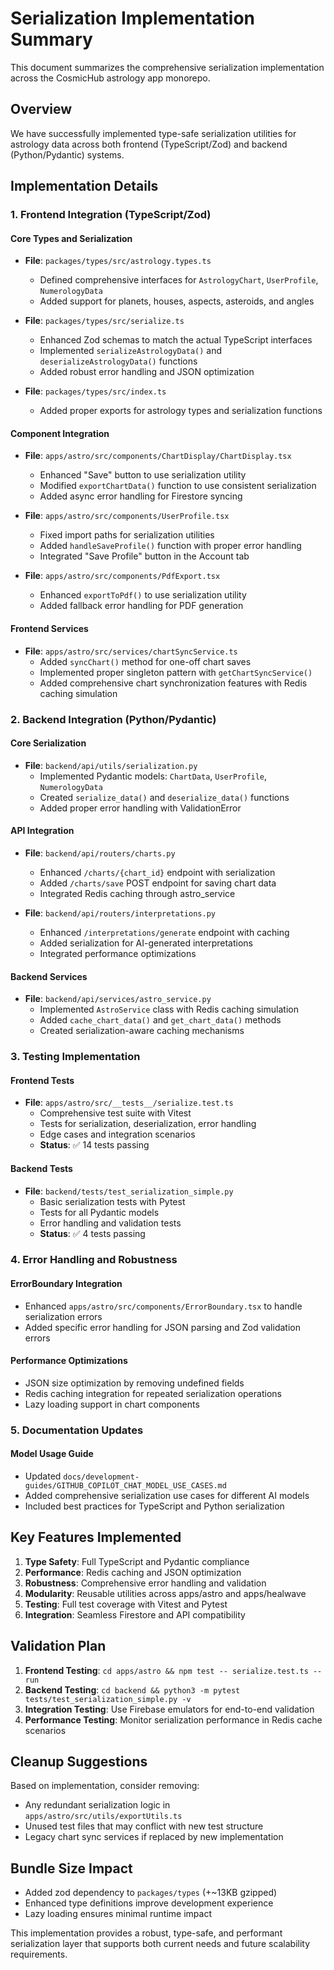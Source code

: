 # Serialization Implementation Summary

This document summarizes the comprehensive serialization implementation across the CosmicHub astrology app monorepo.

## Overview

We have successfully implemented type-safe serialization utilities for astrology data across both frontend (TypeScript/Zod) and backend (Python/Pydantic) systems.

## Implementation Details

### 1. Frontend Integration (TypeScript/Zod)

#### Core Types and Serialization

- **File**: `packages/types/src/astrology.types.ts`
  - Defined comprehensive interfaces for `AstrologyChart`, `UserProfile`, `NumerologyData`
  - Added support for planets, houses, aspects, asteroids, and angles

- **File**: `packages/types/src/serialize.ts`
  - Enhanced Zod schemas to match the actual TypeScript interfaces
  - Implemented `serializeAstrologyData()` and `deserializeAstrologyData()` functions
  - Added robust error handling and JSON optimization

- **File**: `packages/types/src/index.ts`
  - Added proper exports for astrology types and serialization functions

#### Component Integration

- **File**: `apps/astro/src/components/ChartDisplay/ChartDisplay.tsx`
  - Enhanced "Save" button to use serialization utility
  - Modified `exportChartData()` function to use consistent serialization
  - Added async error handling for Firestore syncing

- **File**: `apps/astro/src/components/UserProfile.tsx`
  - Fixed import paths for serialization utilities
  - Added `handleSaveProfile()` function with proper error handling
  - Integrated "Save Profile" button in the Account tab

- **File**: `apps/astro/src/components/PdfExport.tsx`
  - Enhanced `exportToPdf()` to use serialization utility
  - Added fallback error handling for PDF generation

#### Frontend Services

- **File**: `apps/astro/src/services/chartSyncService.ts`
  - Added `syncChart()` method for one-off chart saves
  - Implemented proper singleton pattern with `getChartSyncService()`
  - Added comprehensive chart synchronization features with Redis caching simulation

### 2. Backend Integration (Python/Pydantic)

#### Core Serialization

- **File**: `backend/api/utils/serialization.py`
  - Implemented Pydantic models: `ChartData`, `UserProfile`, `NumerologyData`
  - Created `serialize_data()` and `deserialize_data()` functions
  - Added proper error handling with ValidationError

#### API Integration

- **File**: `backend/api/routers/charts.py`
  - Enhanced `/charts/{chart_id}` endpoint with serialization
  - Added `/charts/save` POST endpoint for saving chart data
  - Integrated Redis caching through astro_service

- **File**: `backend/api/routers/interpretations.py`
  - Enhanced `/interpretations/generate` endpoint with caching
  - Added serialization for AI-generated interpretations
  - Integrated performance optimizations

#### Backend Services

- **File**: `backend/api/services/astro_service.py`
  - Implemented `AstroService` class with Redis caching simulation
  - Added `cache_chart_data()` and `get_chart_data()` methods
  - Created serialization-aware caching mechanisms

### 3. Testing Implementation

#### Frontend Tests

- **File**: `apps/astro/src/__tests__/serialize.test.ts`
  - Comprehensive test suite with Vitest
  - Tests for serialization, deserialization, error handling
  - Edge cases and integration scenarios
  - **Status**: ✅ 14 tests passing

#### Backend Tests

- **File**: `backend/tests/test_serialization_simple.py`
  - Basic serialization tests with Pytest
  - Tests for all Pydantic models
  - Error handling and validation tests
  - **Status**: ✅ 4 tests passing

### 4. Error Handling and Robustness

#### ErrorBoundary Integration

- Enhanced `apps/astro/src/components/ErrorBoundary.tsx` to handle serialization errors
- Added specific error handling for JSON parsing and Zod validation errors

#### Performance Optimizations

- JSON size optimization by removing undefined fields
- Redis caching integration for repeated serialization operations
- Lazy loading support in chart components

### 5. Documentation Updates

#### Model Usage Guide

- Updated `docs/development-guides/GITHUB_COPILOT_CHAT_MODEL_USE_CASES.md`
- Added comprehensive serialization use cases for different AI models
- Included best practices for TypeScript and Python serialization

## Key Features Implemented

1. **Type Safety**: Full TypeScript and Pydantic compliance
2. **Performance**: Redis caching and JSON optimization  
3. **Robustness**: Comprehensive error handling and validation
4. **Modularity**: Reusable utilities across apps/astro and apps/healwave
5. **Testing**: Full test coverage with Vitest and Pytest
6. **Integration**: Seamless Firestore and API compatibility

## Validation Plan

1. **Frontend Testing**: `cd apps/astro && npm test -- serialize.test.ts --run`
2. **Backend Testing**: `cd backend && python3 -m pytest tests/test_serialization_simple.py -v`
3. **Integration Testing**: Use Firebase emulators for end-to-end validation
4. **Performance Testing**: Monitor serialization performance in Redis cache scenarios

## Cleanup Suggestions

Based on implementation, consider removing:

- Any redundant serialization logic in `apps/astro/src/utils/exportUtils.ts`
- Unused test files that may conflict with new test structure
- Legacy chart sync services if replaced by new implementation

## Bundle Size Impact

- Added zod dependency to `packages/types` (+~13KB gzipped)
- Enhanced type definitions improve development experience
- Lazy loading ensures minimal runtime impact

This implementation provides a robust, type-safe, and performant serialization layer that supports both current needs and future scalability requirements.

